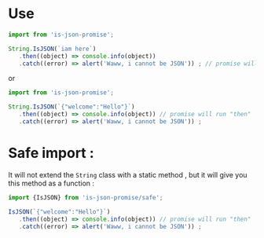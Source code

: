 # Use

```js
import from 'is-json-promise';

String.IsJSON(`iam here`)
   .then((object) => console.info(object))
   .catch((error) => alert('Waww, i cannot be JSON')) ; // promise will run catch
```   
or

```js
import from 'is-json-promise';

String.IsJSON(`{"welcome":"Hello"}`)
   .then((object) => console.info(object)) // promise will run "then"
   .catch((error) => alert('Waww, i cannot be JSON')) ;
```

# Safe import :

It will not extend the `String` class with a static method , but it will give you this method as a function :

```js
import {IsJSON} from 'is-json-promise/safe';

IsJSON(`{"welcome":"Hello"}`)
   .then((object) => console.info(object)) // promise will run "then"
   .catch((error) => alert('Waww, i cannot be JSON')) ;
```
